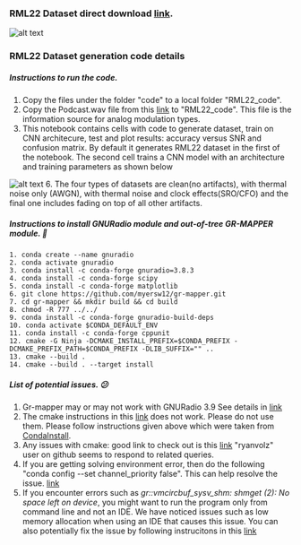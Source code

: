 ### RML22 Dataset direct download [link](https://drive.google.com/drive/folders/1awGJyI7D-IvWZXKW9-llc6p08owTG28Q?usp=sharing).


![alt text](https://github.com/venkateshsathya/RML22/blob/main/GitHubREADME_1.png?raw=true)


### RML22 Dataset generation code details

##### **Instructions to run the code.**

1. Copy the files under the folder "code" to a local folder "RML22_code".
2. Copy the Podcast.wav file from this [link](https://drive.google.com/drive/folders/13Ot0MOifZYGjEyTh4EQNwvFI6hXnhu3i?usp=sharing) to "RML22_code". This file is the information source for analog modulation types.
4. This notebook contains cells with code to generate dataset, train on CNN architecure, test and plot results: accuracy versus SNR and confusion matrix. By default it generates RML22 dataset in the first of the notebook. The second cell trains a CNN model with an architecture and training parameters as shown below

![alt text](https://github.com/venkateshsathya/RML22/blob/main/DL_Architecture_TrainingParameters.png?raw=true)
6. The four types of datasets are clean(no artifacts), with thermal noise only (AWGN), with thermal noise and clock effects(SRO/CFO) and the final one includes fading on top of all other artifacts.


##### **Instructions to install GNURadio module and out-of-tree GR-MAPPER module.**  :cowboy_hat_face:
```
1. conda create --name gnuradio
2. conda activate gnuradio
3. conda install -c conda-forge gnuradio=3.8.3
4. conda install -c conda-forge scipy
5. conda install -c conda-forge matplotlib
6. git clone https://github.com/myersw12/gr-mapper.git
7. cd gr-mapper && mkdir build && cd build
8. chmod -R 777 ../../
9. conda install -c conda-forge gnuradio-build-deps
10. conda activate $CONDA_DEFAULT_ENV
11. conda install -c conda-forge cppunit
12. cmake -G Ninja -DCMAKE_INSTALL_PREFIX=$CONDA_PREFIX -DCMAKE_PREFIX_PATH=$CONDA_PREFIX -DLIB_SUFFIX="" ..
13. cmake --build .
14. cmake --build . --target install

```

##### **List of potential issues.** :confused:

1. Gr-mapper may or may not work with GNURadio 3.9
   See details in [link](https://github.com/conda-forge/gnuradio-feedstock/issues/42)
2. The cmake instructions in this [link](https://github.com/myersw12/gr-mapper) does not work. Please do not use them.
   Please follow instructions given above which were taken from [CondaInstall](https://wiki.gnuradio.org/index.php/CondaInstall).
3. Any issues with cmake: good link to check out is this [link](https://github.com/conda-forge/gnuradio-feedstock/issues/49)
   "ryanvolz" user on github seems to respond to related queries. 
4. If you are getting solving environment error, then do the following "conda config --set channel_priority false". This can help resolve the issue. [link](https://stackoverflow.com/questions/57518050/conda-install-and-update-do-not-work-also-solving-environment-get-errors)
5. If you encounter errors such as *gr::vmcircbuf_sysv_shm: shmget (2): No space left on device*, you might want to run the program only from command line and not an IDE. We have noticed issues such as low memory allocation when using an IDE that causes this issue. You can also potentially fix the issue by following instrucitons in this [link](https://stackoverflow.com/questions/24486153/gnu-radio-python-script-shmget-2-no-space-left-on-device)
